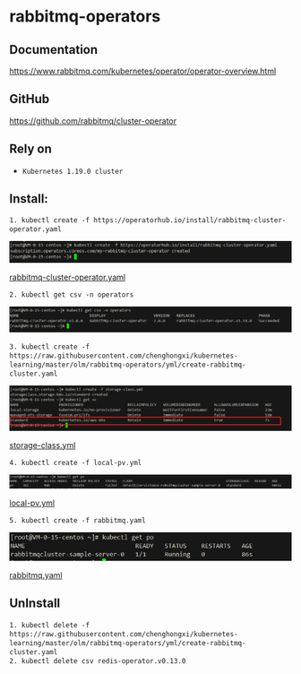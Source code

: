 # rabbitmq-operators

## Documentation
https://www.rabbitmq.com/kubernetes/operator/operator-overview.html

## GitHub
https://github.com/rabbitmq/cluster-operator

## Rely on
- `Kubernetes 1.19.0 cluster`

## Install:


```shell
1. kubectl create -f https://operatorhub.io/install/rabbitmq-cluster-operator.yaml
```
![img](img/rabbitmq-cluster-operator.png)


[rabbitmq-cluster-operator.yaml](yml/rabbitmq-cluster-operator.yaml)

```shell
2. kubectl get csv -n operators
```
![img](img/csv.png)

```shell
3. kubectl create -f https://raw.githubusercontent.com/chenghongxi/kubernetes-learning/master/olm/rabbitmq-operators/yml/create-rabbitmq-cluster.yaml
```
![img](img/storage.png)

[storage-class.yml](yml/storage-class.yml)

```shell
4. kubectl create -f local-pv.yml
```
![img](img/local-pv.png)


[local-pv.yml](yml/local-pv.yaml)

```shell
5. kubectl create -f rabbitmq.yaml
```
![img](img/rabbitmq-pod.png)

[rabbitmq.yaml](yml/rabbitmq.yaml)

## UnInstall
```shell
1. kubectl delete -f https://raw.githubusercontent.com/chenghongxi/kubernetes-learning/master/olm/rabbitmq-operators/yml/create-rabbitmq-cluster.yaml
2. kubectl delete csv redis-operator.v0.13.0
```
